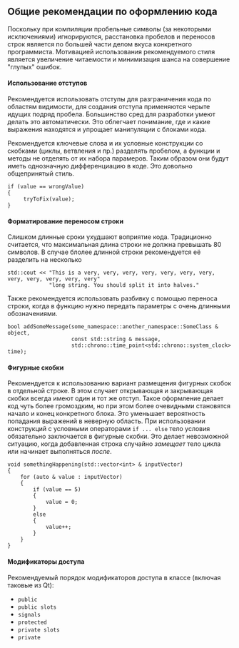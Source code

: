 ## Общие рекомендации по оформлению кода
Поскольку при компиляции пробельные символы (за некоторыми исключениями) игнорируются, расстановка пробелов и переносов строк является по большей части делом вкуса конкретного программиста. 
Мотивацией использования рекомендуемого стиля является увеличение читаемости и минимизация шанса на совершение "глупых" ошибок.
#### Использование отступов
Рекомендуется использовать отступы для разграничения кода по областям видимости, для создания отступа применяются черыте идущих подряд пробела. Большинство сред для разработки умеют делать это автоматически. Это облегчает понимание, где и какие выражения находятся и упрощает манипуляции с блоками кода.

Рекомендуется ключевые слова и их условные конструкции со скобками (циклы, ветвления и пр.) разделять пробелом, а функции и методы не отделять от их набора парамеров. Таким образом они будут иметь однозначную дифференциацию в коде. Это довольно общепринятый стиль.
```
if (value == wrongValue)
{
     tryToFix(value);
}
```
#### Форматирование переносом строки
Слишком длинные сроки ухудшают воприятие кода. Традиционно считается, что максимальная длина строки не должна превышать 80 символов. В случае блолее длинной строки рекомендуется её разделить на несколько
```
std::cout << "This is a very, very, very, very, very, very, very, very, very, very, very, very"
             "long string. You should split it into halves."
```
Также рекомендуется использовать разбивку с помощью переноса строки, когда в функцию нужно передать параметры с очень длинными обозначениями.
```
bool addSomeMessage(some_namespace::another_namespace::SomeClass & object,
                    const std::string & message,
                    std::chrono::time_point<std::chrono::system_clock> time);
```
#### Фигурные скобки
Рекомендуется к использованию вариант размещения фигурных скобок в отдельной строке. В этом случает открывающая и закрывающая скобки всегда имеют один и тот же отступ. Такое оформление делает код чуть более громоздким, но при этом более очевидными становятся начало и конец конкретного блока. Это уменьшает вероятность попадания выражений в неверную область.
При использовании конструкций с условными операторами ```if ... else``` тело условия обязательно заключается в фигурные скобки. Это делает невозможной ситуацию, когда добавленная строка случайно _замещает_ тело цикла или начинает выполняться _после_.
```
void somethingHappening(std::vector<int> & inputVector)
{
    for (auto & value : inputVector)
    {
        if (value == 5)
        {
            value = 0;
        }
        else
        {
            value++;
        }
    }
}
```
#### Модификаторы доступа
Рекомендуемый порядок модификаторов доступа в классе (включая таковые из Qt):
- ```public```
- ```public slots```
- ```signals```
- ```protected```
- ```private slots```
- ```private```
